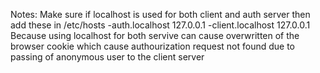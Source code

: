 Notes:
Make sure if localhost is used for both client and auth server then add these in /etc/hosts 
-auth.localhost 127.0.0.1
-client.localhost 127.0.0.1
Because using localhost for both servive can cause overwritten of the browser cookie which cause authourization request not found due to passing of anonymous user to the client server 



